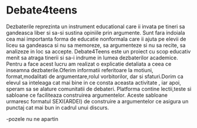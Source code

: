 # Debate4teens
Dezbaterile reprezinta un instrument educational care ii invata pe tineri sa gandeasca liber si sa-si sustina opiniile prin argumente. Sunt fara indoiala cea mai importanta forma de educatie nonformala care ii ajuta pe elevii de liceu sa gandeasca si nu sa memoreze, sa argumenteze si nu sa recite, sa analizeze in loc sa accepte.
Debate4Teens este un proiect cu scop educativ menit sa atraga tinerii si sa-i indrume in lumea dezbaterilor academice.
Pentru a face acest lucru am realizat o explicatie detaliata a ceea ce inseamna dezbaterile.Oferim informatii referitoare la motiuni, format,modalitati de argumentare,rolul vorbitorilor, dar si sfaturi.Dorim ca elevul sa inteleaga cat mai bine in ce consta aceasta activitate , iar apoi, speram sa se alature comunitatii de debateri. 
Platforma contine lectii,teste si sabloane ce faciliteaza construirea argumentelor. 
Aceste sabloane urmaresc formatul SEXI(ARDEI) de construire a argumentelor ce asigura un punctaj cat mai bun in cadrul unui discurs.


-pozele nu ne apartin
